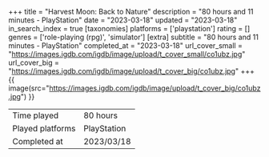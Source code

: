 +++
title = "Harvest Moon: Back to Nature"
description = "80 hours and 11 minutes - PlayStation"
date = "2023-03-18"
updated = "2023-03-18"
in_search_index = true
[taxonomies]
platforms = ['playstation']
rating = []
genres = ['role-playing (rpg)', 'simulator']
[extra]
subtitle = "80 hours and 11 minutes - PlayStation"
completed_at = "2023-03-18"
url_cover_small = "https://images.igdb.com/igdb/image/upload/t_cover_small/co1ubz.jpg"
url_cover_big = "https://images.igdb.com/igdb/image/upload/t_cover_big/co1ubz.jpg"
+++
{{ image(src="https://images.igdb.com/igdb/image/upload/t_cover_big/co1ubz.jpg") }}

|              |            |
| ------------ | ---------- |
| Time played  | 80 hours |
| Played platforms    | PlayStation |
| Completed at | 2023/03/18 |


